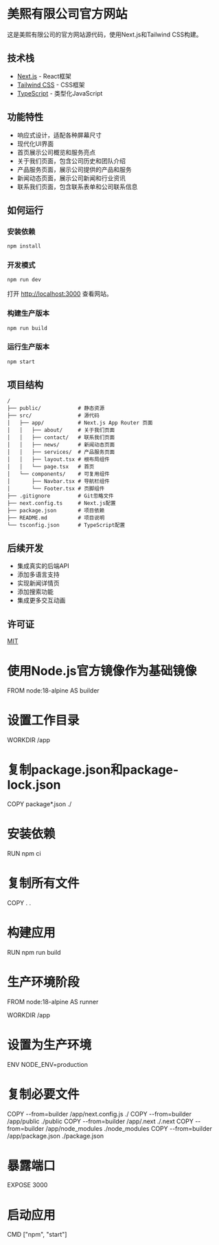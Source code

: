 # 美熙有限公司官方网站

这是美熙有限公司的官方网站源代码，使用Next.js和Tailwind CSS构建。

## 技术栈

- [Next.js](https://nextjs.org/) - React框架
- [Tailwind CSS](https://tailwindcss.com/) - CSS框架
- [TypeScript](https://www.typescriptlang.org/) - 类型化JavaScript

## 功能特性

- 响应式设计，适配各种屏幕尺寸
- 现代化UI界面
- 首页展示公司概览和服务亮点
- 关于我们页面，包含公司历史和团队介绍
- 产品服务页面，展示公司提供的产品和服务
- 新闻动态页面，展示公司新闻和行业资讯
- 联系我们页面，包含联系表单和公司联系信息

## 如何运行

### 安装依赖

```bash
npm install
```

### 开发模式

```bash
npm run dev
```

打开 [http://localhost:3000](http://localhost:3000) 查看网站。

### 构建生产版本

```bash
npm run build
```

### 运行生产版本

```bash
npm start
```

## 项目结构

```
/
├── public/            # 静态资源
├── src/               # 源代码
│   ├── app/           # Next.js App Router 页面
│   │   ├── about/     # 关于我们页面
│   │   ├── contact/   # 联系我们页面
│   │   ├── news/      # 新闻动态页面
│   │   ├── services/  # 产品服务页面
│   │   ├── layout.tsx # 根布局组件
│   │   └── page.tsx   # 首页
│   └── components/    # 可复用组件
│       ├── Navbar.tsx # 导航栏组件
│       └── Footer.tsx # 页脚组件
├── .gitignore         # Git忽略文件
├── next.config.ts     # Next.js配置
├── package.json       # 项目依赖
├── README.md          # 项目说明
└── tsconfig.json      # TypeScript配置
```

## 后续开发

- 集成真实的后端API
- 添加多语言支持
- 实现新闻详情页
- 添加搜索功能
- 集成更多交互动画

## 许可证

[MIT](LICENSE)

# 使用Node.js官方镜像作为基础镜像
FROM node:18-alpine AS builder

# 设置工作目录
WORKDIR /app

# 复制package.json和package-lock.json
COPY package*.json ./

# 安装依赖
RUN npm ci

# 复制所有文件
COPY . .

# 构建应用
RUN npm run build

# 生产环境阶段
FROM node:18-alpine AS runner

WORKDIR /app

# 设置为生产环境
ENV NODE_ENV=production

# 复制必要文件
COPY --from=builder /app/next.config.js ./
COPY --from=builder /app/public ./public
COPY --from=builder /app/.next ./.next
COPY --from=builder /app/node_modules ./node_modules
COPY --from=builder /app/package.json ./package.json

# 暴露端口
EXPOSE 3000

# 启动应用
CMD ["npm", "start"]
